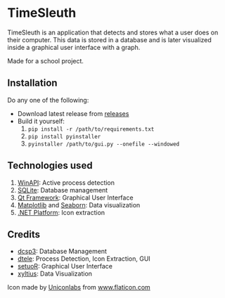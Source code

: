 # TimeSleuth

TimeSleuth is an application that detects and stores what a user does on their computer.
This data is stored in a database and is later visualized inside a graphical
user interface with a graph.

Made for a school project.

## Installation

Do any one of the following:
- Download latest release from [releases](https://github.com/dtele/timesleuth/releases)
- Build it yourself:
    1. `pip install -r /path/to/requirements.txt`
    2. `pip install pyinstaller`
    3. `pyinstaller /path/to/gui.py --onefile --windowed`

## Technologies used

1. [WinAPI](https://docs.microsoft.com/en-us/windows/win32/api/): Active process detection
2. [SQLite](https://sqlite.org/): Database management
3. [Qt Framework](https://doc.qt.io/): Graphical User Interface
4. [Matplotlib](https://matplotlib.org/) and [Seaborn](https://seaborn.pydata.org/): Data visualization
5. [.NET Platform](https://docs.microsoft.com/en-us/dotnet/api/?view=net-6.0): Icon extraction

## Credits

- [dcsp3](https://github.com/dcsp3): Database Management
- [dtele](https://github.com/dtele): Process Detection, Icon Extraction, GUI
- [setuoR](https://github.com/setuoR): Graphical User Interface
- [xyltius](https://github.com/xyltius): Data Visualization

Icon made by [Uniconlabs](https://www.flaticon.com/authors/uniconlabs) from www.flaticon.com
